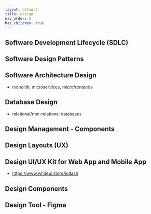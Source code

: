 ```yaml
---
layout: default
title: Design
nav_order: 6
has_children: true
---
```

## Software Development Lifecycle (SDLC)

## Software Design Patterns

## Software Architecture Design
- monolith, microservices, microfrontends

## Database Design
- relational/non-relational databases

## Design Management - Components

## Design Layouts (UX)

## Design UI/UX Kit for Web App and Mobile App
- https://www.whiteui.store/iodash

## Design Components

## Design Tool - Figma
